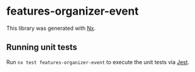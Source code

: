 # features-organizer-event

This library was generated with [Nx](https://nx.dev).

## Running unit tests

Run `nx test features-organizer-event` to execute the unit tests via [Jest](https://jestjs.io).
